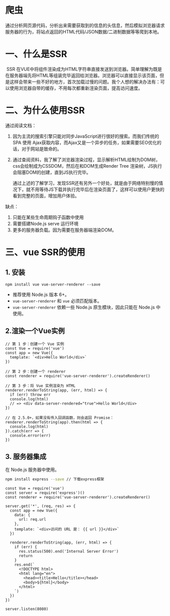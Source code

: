 # 爬虫

通过分析网页源代码，分析出来需要获取到的信息的头信息，然后模拟浏览器请求服务器的行为，将站点返回的HTML代码/JSON数据/二进制数据等等爬到本地。

# 一、什么是SSR

​	SSR  在VUE中将组件渲染成为HTML字符串直接发送到浏览器。简单理解为既是在服务器端先将HTML等组装完毕返回给浏览器。浏览器可以直接显示该页面，但是这样会带来一些不好的地方，首次加载过慢的问题。我个人想的解决办法有：可以使用浏览器自带的缓存，不用每次都重新渲染页面，提高访问速度。

# 二、为什么使用SSR

通过阅读文档：

1. 因为主流的搜索引擎只能对同步JavaScript进行很好的搜索。而我们传统的SPA  使用 Ajax获取内容，而Ajax又是一个异步的任务，如果需要SEO优化的话，对于网站是致命的。

2. 通过查阅资料，我了解了浏览器渲染过程，显示解析HTML绘制为DOM树，css会绘制成为CSSDOM，然后在和DOM生成Render Tree 渲染树，JS执行会阻塞DOM的创建，直到JS执行完毕。

   通过上述的了解学习，发现SSR还有另外一个好处，就是由于网络特别慢的情况下，就不用等待JS下载并执行完毕后在渲染页面了，这样可以使用户更快的看到完整的页面，增加用户体验。

缺点：

1. 只能在某些生命周期钩子函数中使用
2. 需要搭建Node.js serve 运行环境
3. 更多的服务器负载。因为需要在服务器端渲染DOM。

# 三、vue SSR的使用

## 1. 安装

```
npm install vue vue-server-renderer --save
```

- 推荐使用 Node.js 版本 6+。
- `vue-server-renderer` 和 `vue` 必须匹配版本。
- `vue-server-renderer` 依赖一些 Node.js 原生模块，因此只能在 Node.js 中使用。

## 2.渲染一个Vue实例

```
// 第 1 步：创建一个 Vue 实例
const Vue = require('vue')
const app = new Vue({
  template: `<div>Hello World</div>`
})

// 第 2 步：创建一个 renderer
const renderer = require('vue-server-renderer').createRenderer()

// 第 3 步：将 Vue 实例渲染为 HTML
renderer.renderToString(app, (err, html) => {
  if (err) throw err
  console.log(html)
  // => <div data-server-rendered="true">Hello World</div>
})

// 在 2.5.0+，如果没有传入回调函数，则会返回 Promise：
renderer.renderToString(app).then(html => {
  console.log(html)
}).catch(err => {
  console.error(err)
})
```

## 3. 服务器集成

在 Node.js 服务器中使用。

```bash
npm install express --save // 下载express框架
```



```
const Vue = require('vue')
const server = require('express')()
const renderer = require('vue-server-renderer').createRenderer()

server.get('*', (req, res) => {
  const app = new Vue({
    data: {
      url: req.url
    },
    template: `<div>访问的 URL 是： {{ url }}</div>`
  })

  renderer.renderToString(app, (err, html) => {
    if (err) {
      res.status(500).end('Internal Server Error')
      return
    }
    res.end(`
      <!DOCTYPE html>
      <html lang="en">
        <head><title>Hello</title></head>
        <body>${html}</body>
      </html>
    `)
  })
})

server.listen(8080)
```



















